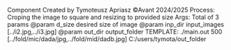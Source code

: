 Component Created by Tymoteusz Apriasz
©Avant 2024/2025
Process: Croping the image to square and resizing to provided size
Args: 
Total of 3 params
@param d_size desired size of image
@param inp_dir input_images [../i2.jpg,../i3.jpg]
@param out_dir output_folder
TEMPLATE: ./main.out 500 [../fold/mic/dada/jpg,../fold/mid/dadb.jpg] C:/users/tymota/out_folder